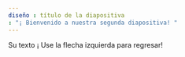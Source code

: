 ```yaml
---
diseño : título de la diapositiva 
: "¡ Bienvenido a nuestra segunda diapositiva! "
---
```

Su texto ¡ 
Use la flecha izquierda para regresar!
